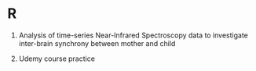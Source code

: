 # R

1. Analysis of time-series Near-Infrared Spectroscopy data to investigate inter-brain synchrony between mother and child

2. Udemy course practice
